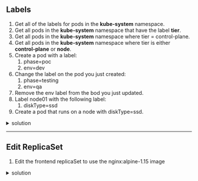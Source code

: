 ## Labels
1. Get all of the labels for pods in the **kube-system** namespace.
2. Get all pods in the **kube-system** namespace that have the label **tier**.
3. Get all pods in the **kube-system** namespace where tier = control-plane.
4. Get all pods in the **kube-system** namespace where tier is either **control-plane** or **node**.
5. Create a pod with a label:
   1. phase=poc
   2. env=dev
6. Change the label on the pod you just created:
   1. phase=testing
   2. env=qa
7. Remove the env label from the bod you just updated.
8. Label node01 with the following label:
   1. diskType=ssd
9. Create a pod that runs on a node with diskType=ssd.

<details>
<summary>solution</summary>
<p>

```
kubectl get pods -n kube-system --show-labels

kubectl get pods -n kube-system -L tier --show-labels

kubectl get pods -n kube-system -l tier=control-plane --show-labels

kubectl get pods -n kube-system -l 'tier in (control-plane,node)' --show-labels

kubectl run nginx-with-labels --image=nginx --restart=Never --labels=phase=poc,env=dev

kubectl label pod/nginx-with-labels phase=testing --overwrite
kubectl label pod/nginx-with-labels env=qa --overwrite

kubectl label pod nginx-with-labels env-

kubectl label nodes node01 disktype=ssd

kubectl run node-assignment --image=nginx --restart=Never --dry-run=client -o yaml > test.yaml

Update test.yaml definition to include the following:

nodeSelector:
   diskType: ssd

```
</p>
</details>

---
## Edit ReplicaSet
1. Edit the frontend replicaSet to use the nginx:alpine-1.15 image

<details>
<summary>solution</summary>
<p>

```
kubectl edit rs frontend

# Change image
# Delete Pods

```
</p>
</details>

